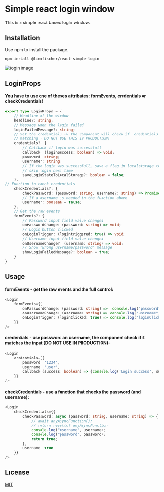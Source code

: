 # Simple react login window

This is a simple react based login window.

## Installation

Use npm to install the package.

```bash
npm install @linofischer/react-simple-login
```
![login image](https://raw.githubusercontent.com/linofischer/simple-react-login-window/master/src/assets/Login.png)

## LoginProps
#### You have to use one of theses attributes:  **formEvents**, **credentials** or **checkCredentials**!


```typescript 
export type LoginProps = {
    // Headline of the window
    headline?: string;
    // Message when the login failed
    loginFailedMessage?: string;
    // Set the credentials -> the component will check if  credentials are
    // matching - DO NOT USE THIS IN PRODUCTION!
    credentials?: {
        // Callback if login was successfull
        callback: (loginSuccess: boolean) => void;
        password: string;
        username?: string;
        // If the login was successfull, save a flag in localstorage to
        // skip login next time
        saveLoginStateToLocalStorage?: boolean = false;
    },
// Function to check credentials
    checkCredentials?: {
        checkPassword: (password: string, username?: string) => Promise<boolean>;
        // If a username is needed in the function above
        username?: boolean = false;
    },
    // Get the raw events
    formEvents?: {
        // Password input field value changed
        onPasswordChange: (password: string) => void;
        // Login button clicked
        onLoginTrigger: (logintriggered: true) => void;
        // Username input field value changed
        onUsernameChange?: (username: string) => void;
        // Show "wrong username/password" message
        showLoginFailedMessage?: boolean = true;
    }
} 
```
## Usage

#### **formEvents** - get the raw events and the full control:
```typescript
<Login
    formEvents={{
        onPasswordChange: (password: string) =>  console.log("password", password),
        onUsernameChange: (username: string) => console.log("username", username),
        onLoginTrigger: (loginClicked: true) => console.log("loginClicked", loginClicked)
    }}
/>
```

#### **credentials** - use password an username, the component check if it matches the input (DO NOT USE IN PRODUCTION): 
```typescript
<Login
    credentials={{
        password: '1234',
        username: 'user',
        callback:(success: boolean) => {console.log('Login success', success)}
    }}
/>
```

#### **checkCredentials** - use a function that checks the password (and username):
```typescript
<Login
    checkCredentials={{
        checkPassword: async (password: string, username: string) => {
            // await anyAsyncFunction();    
            // return resultof anyAsyncFunction
            console.log("username", username);
            console.log("password", password);
            return true;
        },
        username: true
    }}
/>

```

## License
[MIT](https://choosealicense.com/licenses/mit/)